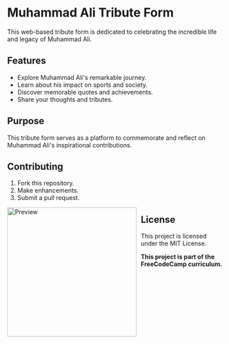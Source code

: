 # Muhammad Ali Tribute Form

This web-based tribute form is dedicated to celebrating the incredible life and legacy of Muhammad Ali.

## Features
- Explore Muhammad Ali's remarkable journey.
- Learn about his impact on sports and society.
- Discover memorable quotes and achievements.
- Share your thoughts and tributes.

## Purpose
This tribute form serves as a platform to commemorate and reflect on Muhammad Ali's inspirational contributions.

## Contributing
1. Fork this repository.
2. Make enhancements.
3. Submit a pull request.

<div style="float: left; margin-right: 10px;">
  <img src="https://i.imgur.com/zU0SJxb.png" alt="Preview" width="300">
</div>

## License
This project is licensed under the MIT License.

**This project is part of the FreeCodeCamp curriculum.**

